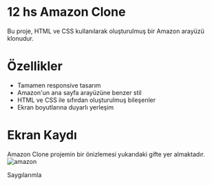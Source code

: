 # 12 hs Amazon Clone

Bu proje, HTML ve CSS kullanılarak oluşturulmuş bir Amazon arayüzü klonudur.

# Özellikler

- Tamamen responsive tasarım
- Amazon'un ana sayfa arayüzüne benzer stil
- HTML ve CSS ile sıfırdan oluşturulmuş bileşenler
- Ekran boyutlarına duyarlı yerleşim

# Ekran Kaydı

Amazon Clone projemin bir önizlemesi yukarıdaki gifte yer almaktadır.
![amazon](https://github.com/user-attachments/assets/8e07bfc7-d3dd-47da-8f0e-e0eb4bdd1e16)

Saygılarımla
